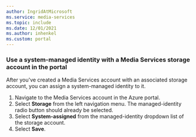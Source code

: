 ```yaml
---
author: IngridAtMicrosoft
ms.service: media-services 
ms.topic: include
ms.date: 12/01/2021
ms.author: inhenkel
ms.custom: portal
---
```


<!-- Use the portal to add a system managed identity to a media services storage account -->

### Use a system-managed identity with a Media Services storage account in the portal

After you've created a Media Services account with an associated storage account, you can assign a system-managed identity to it.

1. Navigate to the Media Services account in the Azure portal.
1. Select **Storage** from the left navigation menu. The managed-identity radio button should already be selected.
1. Select **System-assigned** from the managed-identity dropdown list of the storage account.
1. Select **Save**.